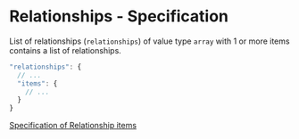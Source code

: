 # Relationships - Specification

List of relationships (`relationships`) of value type `array` with 1 or more items contains a list of relationships.

```javascript
"relationships": {
  // ...
  "items": {
    // ...
  }
}
```

[Specification of Relationship items](product_tree/relationships/relationship-spec.en.md)
